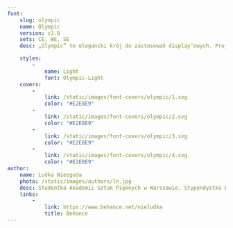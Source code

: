 ```yaml
---
font:
    slug: olympic
    name: Olympic
    version: v1.0
    sets: CE, WE, SE
    desc: „Olympic” to elegancki krój do zastosowań display’owych. Projekt był inspirowany warszawskimi szyldami oraz stołeczną typografią lat 70-tych. Font, mimo uniwersalności i nowoczesności, zwiera w swojej formie rodzaj nostalgii za dawną Warszawą.

    styles:
        -
            name: Light
            font: Olympic-Light
    covers:
        -
            link: /static/images/font-covers/olympic/1.svg
            color: "#E2E8E9"
        -
            link: /static/images/font-covers/olympic/2.svg
            color: "#E2E8E9"
        -
            link: /static/images/font-covers/olympic/3.svg
            color: "#E2E8E9"
        -
            link: /static/images/font-covers/olympic/4.svg
            color: "#E2E8E9"
author:
    name: Ludka Niezgoda
    photo: /static/images/authors/ln.jpg
    desc: Studentka Akademii Sztuk Pięknych w Warszawie. Stypendystka Krajowego Funduszu na rzecz Dzieci. Zajmuje się głównie typografią i projektowaniem krojów pism.
    links:
        -
            link: https://www.behance.net/nieludka
            title: Behance
---
```

